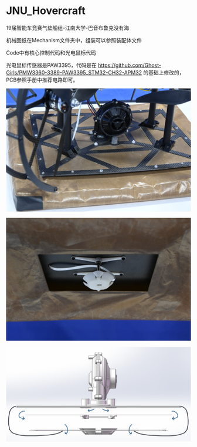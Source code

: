 # JNU_Hovercraft
19届智能车竞赛气垫船组-江南大学-巴音布鲁克没有海

机械图纸在Mechanism文件夹中，组装可以参照装配体文件

Code中有核心控制代码和光电鼠标代码

光电鼠标传感器是PAW3395，代码是在 https://github.com/Ghost-Girls/PMW3360-3389-PAW3395_STM32-CH32-APM32 的基础上修改的，PCB参照手册中推荐电路即可。

![](https://github.com/Mr-Kowalski007/JNU_Hovercraft/blob/main/Image/0.jpg)

![](https://github.com/Mr-Kowalski007/JNU_Hovercraft/blob/main/Image/1.jpg)

![](https://github.com/Mr-Kowalski007/JNU_Hovercraft/blob/main/Image/2.png)
